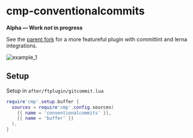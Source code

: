 # cmp-conventionalcommits

**Alpha — Work *not* in progress**

See the [parent fork](https://github.com/davidsierradz/cmp-conventionalcommits)
for a more featureful plugin with commitlint and lerna integrations.

![example_1](https://user-images.githubusercontent.com/9190258/139169092-a44587c8-725c-4296-b2bf-24fb6dbc381a.png)

## Setup

Setup in `after/ftplugin/gitcommit.lua`

```lua
require'cmp'.setup.buffer {
  sources = require'cmp'.config.sources(
    {{ name = 'conventionalcommits' }},
    {{ name = 'buffer' }}
  ),
}
```
